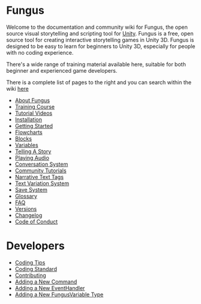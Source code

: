 Fungus
======

Welcome to the documentation and community wiki for Fungus, the open source visual storytelling and scripting tool for [Unity]. Fungus is a free, open source tool for creating interactive storytelling games in Unity 3D. Fungus is designed to be easy to learn for beginners to Unity 3D, especially for people with no coding experience.

There's a wide range of training material available here, suitable for both beginner and experienced game developers. 

There is a complete list of pages to the right and you can search within the wiki [here](https://github.com/search?q=repo%3Asnozbot%2Ffungus&type=Wikis)

* [About Fungus](about_fungus)
* [Training Course](training_course)
* [Tutorial Videos](tutorial_videos)
* [Installation](installation)
* [Getting Started](getting_started)
* [Flowcharts](flowcharts)
* [Blocks](blocks)
* [Variables](variables)
* [Telling A Story](telling_a_story)
* [Playing Audio](playing_audio)
* [Conversation System](conversation_system)
* [Community Tutorials](community_tutorials)
* [Narrative Text Tags](narrative_text_tags)
* [Text Variation System](text_variation_system)
* [Save System](save_system)
* [Glossary](glossary)
* [FAQ](faq)
* [Versions](versions)
* [Changelog](https://github.com/snozbot/fungus/blob/master/Assets/Fungus/Docs/CHANGELOG.txt)
* [Code of Conduct](https://github.com/snozbot/fungus/blob/master/CODE_OF_CONDUCT.md)

# Developers
* [Coding Tips](coding_tips)
* [Coding Standard](coding_standard)
* [Contributing](https://github.com/snozbot/fungus/blob/master/CONTRIBUTING.md)
* [Adding a New Command](adding_command)
* [Adding a New EventHandler](adding_eventhandler)
* [Adding a New FungusVariable Type](adding_variable)


[Unity]: http://unity3d.com
[community forum]: http://fungusgames.com/forum
[FungusGames.com]: http://fungusgames.com
